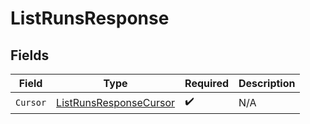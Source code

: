 # ListRunsResponse


## Fields

| Field                                                                   | Type                                                                    | Required                                                                | Description                                                             |
| ----------------------------------------------------------------------- | ----------------------------------------------------------------------- | ----------------------------------------------------------------------- | ----------------------------------------------------------------------- |
| `Cursor`                                                                | [ListRunsResponseCursor](../../models/shared/listrunsresponsecursor.md) | :heavy_check_mark:                                                      | N/A                                                                     |